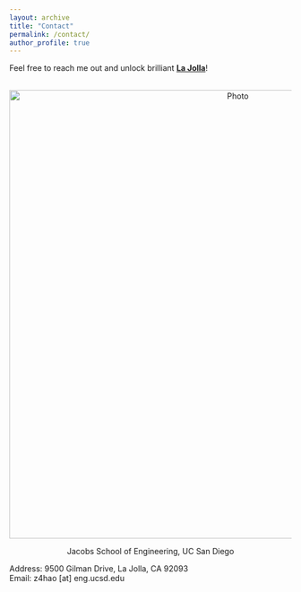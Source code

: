 ```yaml
---
layout: archive
title: "Contact"
permalink: /contact/
author_profile: true
---
```


Feel free to reach me out and unlock brilliant **[La Jolla](https://goo.gl/maps/uqH5bzJ6D64SrmGy9)**!

<p align="center">
  <img src="https://zhuonan-hao.github.io/Homepage/images/UCSD.jpg?raw=true" alt="Photo" style="width:800px;"/>
</p>
<p align="center">
 Jacobs School of Engineering, UC San Diego
</p>
Address: 9500 Gilman Drive, La Jolla, CA 92093 <br>
Email: z4hao [at] eng.ucsd.edu
